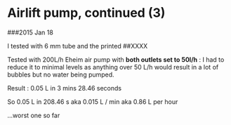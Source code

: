 
Airlift pump, continued (3)
===========================

###2015 Jan 18


I tested with 6 mm tube and the printed ##XXXX 

Tested with 200L/h Eheim air pump with **both outlets
set to 50l/h** : I had to reduce it to minimal levels
as anything over 50 L/h would result in a lot of bubbles but no water being pumped.

Result : 0.05 L in 3 mins 28.46 seconds 

So 0.05 L in 208.46 s aka 0.015 L / min aka 0.86 L per hour

...worst one so far



